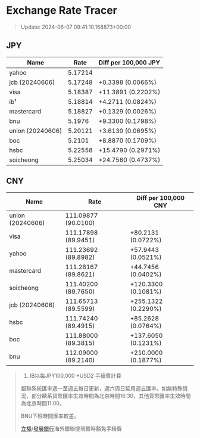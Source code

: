 # Exchange Rate Tracer

> Update: 2024-06-07 09:41:10.168873+00:00

## JPY

| Name             |    Rate | Diff per 100,000 JPY   |
|------------------|---------|------------------------|
| yahoo            | 5.17214 |                        |
| jcb (20240606)   | 5.17248 | +0.3398 (0.0066%)      |
| visa             | 5.18387 | +11.3891 (0.2202%)     |
| ib¹              | 5.18814 | +4.2711 (0.0824%)      |
| mastercard       | 5.18827 | +0.1329 (0.0026%)      |
| bnu              | 5.1976  | +9.3300 (0.1798%)      |
| union (20240606) | 5.20121 | +3.6130 (0.0695%)      |
| boc              | 5.2101  | +8.8870 (0.1709%)      |
| hsbc             | 5.22558 | +15.4790 (0.2971%)     |
| soicheong        | 5.25034 | +24.7560 (0.4737%)     |

## CNY

| Name             | Rate                | Diff per 100,000 CNY   |
|------------------|---------------------|------------------------|
| union (20240606) | 111.09877	(90.0100) |                        |
| visa             | 111.17898	(89.9451) | +80.2131 (0.0722%)     |
| yahoo            | 111.23692	(89.8982) | +57.9443 (0.0521%)     |
| mastercard       | 111.28167	(89.8621) | +44.7456 (0.0402%)     |
| soicheong        | 111.40200	(89.7650) | +120.3300 (0.1081%)    |
| jcb (20240606)   | 111.65713	(89.5599) | +255.1322 (0.2290%)    |
| hsbc             | 111.74240	(89.4915) | +85.2628 (0.0764%)     |
| boc              | 111.88000	(89.3815) | +137.6050 (0.1231%)    |
| bnu              | 112.09000	(89.2140) | +210.0000 (0.1877%)    |


> 1. IB以每JPY100,000 +USD2 手續費計算
>
> 銀聯系統匯率週一至週五每日更新，週六周日延用週五匯率。如無特殊情況，部分歐系貨幣匯率生效時間為北京時間16:30，其他貨幣匯率生效時間為北京時間11:00。
>
> BNU下班時間匯率較差。
>
> [立橋](https://www.wlbank.com.mo/uploads/ueditor/file/20181211/1544536513900230.pdf)/[發展銀行](https://www.mdb.com.mo/Service_Charges_20230728.pdf)海外銀聯提現暫時豁免手續費

